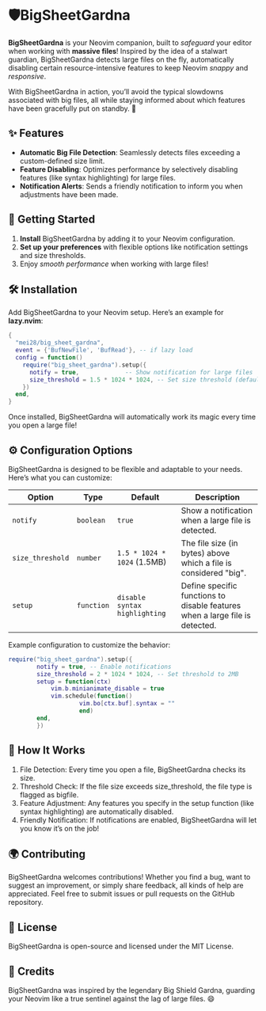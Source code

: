 # 🛡️BigSheetGardna 

**BigSheetGardna** is your Neovim companion, built to *safeguard* your editor when working with **massive files**! Inspired by the idea of a stalwart guardian, BigSheetGardna detects large files on the fly, automatically disabling certain resource-intensive features to keep Neovim *snappy* and *responsive*. 

With BigSheetGardna in action, you’ll avoid the typical slowdowns associated with big files, all while staying informed about which features have been gracefully put on standby. 🚀

## ✨ Features

- **Automatic Big File Detection**: Seamlessly detects files exceeding a custom-defined size limit.
- **Feature Disabling**: Optimizes performance by selectively disabling features (like syntax highlighting) for large files.
- **Notification Alerts**: Sends a friendly notification to inform you when adjustments have been made.

## 🚀 Getting Started

1. **Install** BigSheetGardna by adding it to your Neovim configuration.
2. **Set up your preferences** with flexible options like notification settings and size thresholds.
3. Enjoy *smooth performance* when working with large files!

## 🛠️ Installation

Add BigSheetGardna to your Neovim setup. Here’s an example for **lazy.nvim**:

```lua
{
  "mei28/big_sheet_gardna",
  event = {'BufNewFile', 'BufRead'}, -- if lazy load
  config = function()
    require("big_sheet_gardna").setup({
      notify = true,             -- Show notification for large files
      size_threshold = 1.5 * 1024 * 1024, -- Set size threshold (default: 1.5MB)
    })
  end,
}
```
Once installed, BigSheetGardna will automatically work its magic every time you open a large file!

## ⚙️ Configuration Options
BigSheetGardna is designed to be flexible and adaptable to your needs. Here’s what you can customize:

| Option          | Type      | Default                   | Description                                                    |
|-----------------|-----------|---------------------------|----------------------------------------------------------------|
| `notify`        | `boolean` | `true`                    | Show a notification when a large file is detected.             |
| `size_threshold`| `number`  | `1.5 * 1024 * 1024` (1.5MB)| The file size (in bytes) above which a file is considered "big". |
| `setup`         | `function`| `disable syntax highlighting` | Define specific functions to disable features when a large file is detected. |

Example configuration to customize the behavior:

```lua
require("big_sheet_gardna").setup({
        notify = true, -- Enable notifications
        size_threshold = 2 * 1024 * 1024, -- Set threshold to 2MB
        setup = function(ctx)
            vim.b.minianimate_disable = true
            vim.schedule(function()
                    vim.bo[ctx.buf].syntax = ""
                    end)
        end,
        })
```

## 🌈 How It Works
1. File Detection: Every time you open a file, BigSheetGardna checks its size.
1. Threshold Check: If the file size exceeds size_threshold, the file type is flagged as bigfile.
1. Feature Adjustment: Any features you specify in the setup function (like syntax highlighting) are automatically disabled.
1. Friendly Notification: If notifications are enabled, BigSheetGardna will let you know it’s on the job!

## 🌍 Contributing
BigSheetGardna welcomes contributions! Whether you find a bug, want to suggest an improvement, or simply share feedback, all kinds of help are appreciated. Feel free to submit issues or pull requests on the GitHub repository.

## 📜 License
BigSheetGardna is open-source and licensed under the MIT License.

## 🎩 Credits
BigSheetGardna was inspired by the legendary Big Shield Gardna, guarding your Neovim like a true sentinel against the lag of large files. 😄
